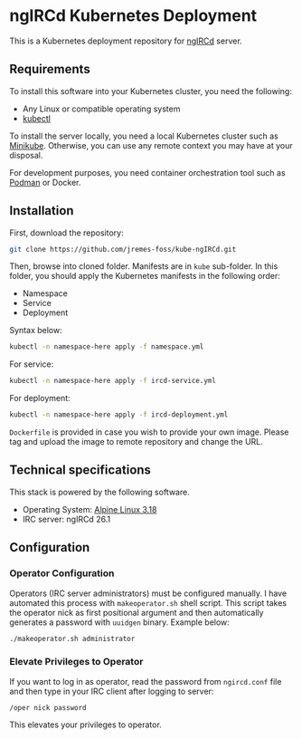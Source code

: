 # ngIRCd Kubernetes Deployment

This is a Kubernetes deployment repository for [ngIRCd](https://github.com/ngircd/ngircd) server.

## Requirements

To install this software into your Kubernetes cluster, you need the following:

- Any Linux or compatible operating system
- [kubectl](https://kubernetes.io/docs/reference/kubectl/)

To install the server locally, you need a local Kubernetes cluster such as [Minikube](https://minikube.sigs.k8s.io/docs/start/). Otherwise, you can use any remote context you may have at your disposal.

For development purposes, you need container orchestration tool such as [Podman](https://podman.io/) or Docker.

## Installation

First, download the repository:

```bash
git clone https://github.com/jremes-foss/kube-ngIRCd.git
```

Then, browse into cloned folder. Manifests are in `kube` sub-folder. In this folder, you should apply the Kubernetes manifests in the following order:

* Namespace
* Service
* Deployment

Syntax below:

```bash
kubectl -n namespace-here apply -f namespace.yml
```

For service:

```bash
kubectl -n namespace-here apply -f ircd-service.yml
```

For deployment:

```bash
kubectl -n namespace-here apply -f ircd-deployment.yml
```

`Dockerfile` is provided in case you wish to provide your own image. Please tag and upload the image to remote repository and change the URL.

## Technical specifications

This stack is powered by the following software.

- Operating System: [Alpine Linux 3.18](https://www.alpinelinux.org/)
- IRC server: ngIRCd 26.1

## Configuration

### Operator Configuration

Operators (IRC server administrators) must be configured manually. I have automated this process with `makeoperator.sh` shell script. This script takes the operator nick as first positional argument and then automatically generates a password with `uuidgen` binary. Example below:

```bash
./makeoperator.sh administrator
```

### Elevate Privileges to Operator

If you want to log in as operator, read the password from `ngircd.conf` file and then type in your IRC client after logging to server:

```
/oper nick password
```

This elevates your privileges to operator.
